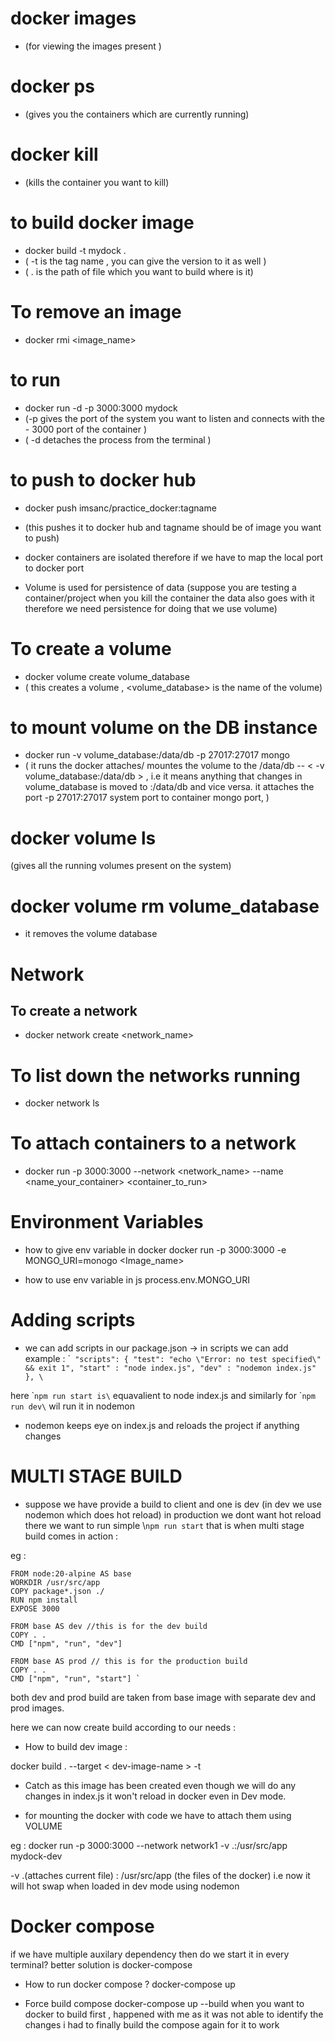  # docker images 
  - (for viewing the images present )

 # docker ps 
  - (gives you the containers which are currently running)
 
# docker kill <container-id>
 - (kills the container you want to kill)

# to build docker image
 - docker build -t mydock .
 - ( -t is the tag name , you can give the version to it as well )
 - ( . is the path of file which you want to build where is it)

# To remove an image 
 - docker rmi <image_name>


#  to run
  - docker run -d -p 3000:3000 mydock 
 -  (-p gives the port of the system you want to listen and connects with the - 3000 port of the container )
 - ( -d detaches the process from the terminal )

# to push to docker hub
 - docker push imsanc/practice_docker:tagname
- (this pushes it to docker hub and tagname should be of image you want to push)

- docker containers are isolated therefore if we have to map the local port to docker port

- Volume is used for persistence of data (suppose you are testing a container/project when you kill the container the data also goes with it therefore we need persistence for doing that we use volume)

# To create a volume
 - docker volume create volume_database
 - ( this creates a volume , <volume_database> is the name of the volume)

# to mount volume on the DB instance
 - docker run -v volume_database:/data/db -p 27017:27017 mongo
 - ( it runs the docker attaches/ mountes the volume to the /data/db -- < -v volume_database:/data/db > , i.e it means anything that changes in volume_database is moved to :/data/db and vice versa.
 it attaches the port -p 27017:27017 system port to container mongo port, )

# docker volume ls
 (gives all the running volumes present on the system)


# docker volume rm volume_database
 - it removes the volume database    

# Network

## To create a network 
- docker network create <network_name>

# To list down the networks running
- docker network ls

# To attach containers to a network 
- docker run -p 3000:3000 --network <network_name> --name <name_your_container> <container_to_run>

# Environment Variables
 - how to give env variable in docker
 docker run -p 3000:3000 -e MONGO_URI=monogo <Image_name>

  - how to use env variable in js
  process.env.MONGO_URI

# Adding scripts 
 - we can add scripts in our package.json -> in scripts we can add example :
 \`` "scripts": {
    "test": "echo \"Error: no test specified\" && exit 1",
    "start" : "node index.js",
    "dev" : "nodemon index.js"
  }, \` 

  here \``npm run start is\` equavalient to node index.js and similarly for \``npm run dev\` wil run it in nodemon

- nodemon keeps eye on index.js and reloads the project if anything changes

# MULTI STAGE BUILD

 - suppose we have provide a build to client and one is dev (in dev we use nodemon which does hot reload)
  in production we dont want hot reload there we want to run simple \\`npm run start`  that is when multi stage build comes in action : 

  eg : 
  
    FROM node:20-alpine AS base
    WORKDIR /usr/src/app
    COPY package*.json ./
    RUN npm install
    EXPOSE 3000

    FROM base AS dev //this is for the dev build
    COPY . .
    CMD ["npm", "run", "dev"]

    FROM base AS prod // this is for the production build 
    COPY . .
    CMD ["npm", "run", "start"] `
    
both dev and prod build are taken from base image with separate dev and prod images.

here we can now create build according to our needs :

 - How to build dev image :
 
docker build . --target < dev-image-name > -t <image-name>  

- Catch 
as this image has been created even though we will do any changes in index.js it won't reload in docker even in Dev mode.

- for mounting the docker with code we have to attach them using VOLUME

eg : docker run -p 3000:3000  --network network1 -v .:/usr/src/app mydock-dev

-v .(attaches current file) : /usr/src/app (the files of the docker) i.e now it will hot swap when loaded in dev mode using nodemon


# Docker compose

if we have multiple auxilary dependency then do we start it in every terminal?
better solution is docker-compose

- How to run docker compose ?
docker-compose up

- Force build compose 
docker-compose up --build
when you want to docker to build first , happened with me as it was not able to identify the changes i had to finally build the compose again for it to work